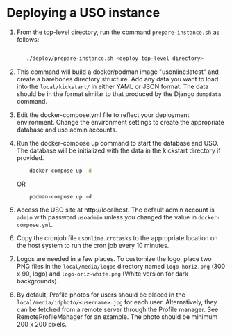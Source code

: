 Deploying a USO instance
========================

1. From the top-level directory, run the command `prepare-instance.sh` as follows:

   ```bash
   
      ./deploy/prepare-instance.sh <deploy top-level directory>
   
   ```

2. This command will build a docker/podman image "usonline:latest" and create a barebones directory structure. Add any
   data you want to load into the `local/kickstart/` in either YAML or JSON format. The data should be in the format
   similar to that produced by the Django `dumpdata` command.
3. Edit the docker-compose.yml file to reflect your deployment environment. Change the environment settings to create
   the appropriate database and uso admin accounts.
4. Run the docker-compose up command to start the database and USO. The database will be initialized with the data in
   the kickstart directory if provided.
   ```bash
       docker-compose up -d
   ```
   OR
   ```
       podman-compose up -d
   ```

5. Access the USO site at http://localhost. The default admin account is `admin` with password `usoadmin` unless you
   changed the value in `docker-compose.yml`.
6. Copy the cronjob file `usonline.crotasks` to the appropriate location on the host system to run the cron job every 10
   minutes.
7. Logos are needed in a few places. To customize the logo, place two PNG files in the `local/media/logos` directory
   named `logo-horiz.png` (300 x 90, logo) and `logo-oriz-white.png` (White version for dark backgrounds).
8. By default, Profile photos for users should be placed in the `local/media/idphoto/<username>.jpg` for each user.
   Alternatively, they can be fetched from a remote server through the Profile manager. See RemoteProfileManager for an
   example. The photo should be minimum 200 x 200 pixels.